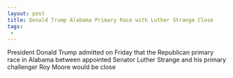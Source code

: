 ```yaml
---
layout: post
title: Donald Trump Alabama Primary Race with Luther Strange Close
tags:
 -
---
```

President Donald Trump admitted on Friday that the Republican primary race in Alabama between appointed Senator Luther Strange and his primary challenger Roy Moore would be close
